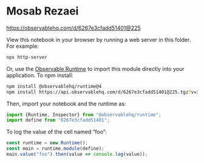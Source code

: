 #  Mosab Rezaei 

https://observablehq.com/d/6267e3cfadd51401@225

View this notebook in your browser by running a web server in this folder. For
example:

~~~sh
npx http-server
~~~

Or, use the [Observable Runtime](https://github.com/observablehq/runtime) to
import this module directly into your application. To npm install:

~~~sh
npm install @observablehq/runtime@4
npm install https://api.observablehq.com/d/6267e3cfadd51401@225.tgz?v=3
~~~

Then, import your notebook and the runtime as:

~~~js
import {Runtime, Inspector} from "@observablehq/runtime";
import define from "6267e3cfadd51401";
~~~

To log the value of the cell named “foo”:

~~~js
const runtime = new Runtime();
const main = runtime.module(define);
main.value("foo").then(value => console.log(value));
~~~
